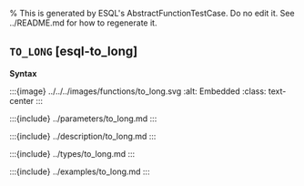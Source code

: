 % This is generated by ESQL's AbstractFunctionTestCase. Do no edit it. See ../README.md for how to regenerate it.

## `TO_LONG` [esql-to_long]

**Syntax**

:::{image} ../../../images/functions/to_long.svg
:alt: Embedded
:class: text-center
:::


:::{include} ../parameters/to_long.md
:::

:::{include} ../description/to_long.md
:::

:::{include} ../types/to_long.md
:::

:::{include} ../examples/to_long.md
:::
